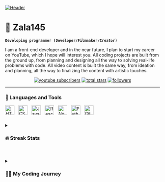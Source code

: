 [![Header](https://user-images.githubusercontent.com/10498744/210012254-234538ff-d198-48aa-8964-37e6fd45d227.gif)](#)

# 👋 Zala145

**`Developing programmer (Developer/Filmmaker/Creator)`**

I am a front-end developer and in the near future, I plan to start my career on YouTube, which I hope will interest you. All coding projects are built from the ground up, from planning and designing all the way to solving real-life problems with code. All video content is built the same way, from ideation and planning, all the way to finalizing the content with artistic touches.


<p align="center">
  <a href="https://www.youtube.com/channel/UCb6xqYKJx6NgVCDIBLySc_A">
    <img alt="youtube subscribers" title="Subscribe to my YouTube channel" src="https://custom-icon-badges.demolab.com/youtube/channel/subscribers/UCb6xqYKJx6NgVCDIBLySc_A?color=%23E05D44&label=SUBSCRIBE&logo=video&logoColor=white&style=for-the-badge&labelColor=CE4630"/></a>
  <a href="https://github.com/Zala145?tab=repositories&sort=stargazers">
    <img alt="total stars" title="Total stars on GitHub" src="https://custom-icon-badges.demolab.com/github/stars/Zala145?color=55960c&style=for-the-badge&labelColor=488207&logo=star"/></a>
  <a href="https://github.com/Zala145?tab=followers">
    <img alt="followers" title="Follow me on Github" src="https://custom-icon-badges.demolab.com/github/followers/Zala145?color=236ad3&labelColor=1155ba&style=for-the-badge&logo=person-add&label=Follow&logoColor=white"/></a>
</p>

---

### 🧰 Languages and Tools

<img align="left" alt="HTML" width="30px" style="padding-right:10px;" src="https://cdn.jsdelivr.net/gh/devicons/devicon/icons/html5/html5-plain.svg" />
<img align="left" alt="CSS" width="30px" style="padding-right:10px;" src="https://cdn.jsdelivr.net/gh/devicons/devicon/icons/css3/css3-plain.svg" />
<img align="left" alt="JavaScript" width="30px" style="padding-right:10px;" src="https://cdn.jsdelivr.net/gh/devicons/devicon/icons/javascript/javascript-plain.svg" />
<img align="left" alt="React" width="30px" style="padding-right:10px;" src="https://cdn.jsdelivr.net/gh/devicons/devicon/icons/react/react-original.svg" />
<img align="left" alt="NodeJS" width="30px" style="padding-right:10px;" src="https://cdn.jsdelivr.net/gh/devicons/devicon/icons/nodejs/nodejs-original.svg" />
<img align="left" alt="Python" width="30px" style="padding-right:10px;" src="https://cdn.jsdelivr.net/gh/devicons/devicon/icons/python/python-plain.svg" />
<img align="left" alt="GitHub" width="30px" style="padding-right:10px;" src="https://cdn.jsdelivr.net/gh/devicons/devicon/icons/github/github-original.svg" />
<br />

#

### 

<details>
  <summary><h3>🔥 Streak Stats</h3></summary>

  <!-- GitHub Readme Streak Stats - https://github.com/Zala145/github-readme-streak-stats -->
  <p>
    <a href="https://github.com/Zala145/github-readme-streak-stats">
      <img title="🔥 Get streak stats for your profile at git.io/streak-stats" alt="Zala's streak" src="https://streak-stats.demolab.com/?user=Zala145&theme=monokai-metallian&hide_border=true"/>
    </a>
  </p>

  <h3>💻 GitHub Profile Stats</h3>

  <!-- https://github.com/anuraghazra/github-readme-stats -->

  <a href="https://github.com/anuraghazra/github-readme-stats"><img alt="DenverCoder1's Github Stats" src="https://denvercoder1-github-readme-stats.vercel.app/api/?username=Zala145&show_icons=true&include_all_commits=true&count_private=true&theme=react&hide_border=true&bg_color=1F222E&title_color=F85D7F&icon_color=F8D866" height="192px"/></a>
  <a href="https://github.com/anuraghazra/github-readme-stats"><img alt="Zala's Top Languages" src="https://denvercoder1-github-readme-stats.vercel.app/api/top-langs/?username=Zala145&langs_count=8&layout=compact&theme=react&hide_border=true&bg_color=1F222E&title_color=F85D7F&icon_color=F8D866&hide=Jupyter%20Notebook,Roff" height="192px"/></a>
  <br/>
</details>

#

<details>
 <summary><h3>👨‍💻 My Coding Journey</h3></summary>
   I started my journey with programming as a high school student majoring in computer science. I approached the topic with great passion and quickly fell in love with it. I began my journey with Python, then moved on to Javascript and React, and eventually added Firebase and Next.js to my skillset. Despite having only three months of experience, I know a lot and I am eager to learn even more. Don't wait up, because I'm coming.
</details>


